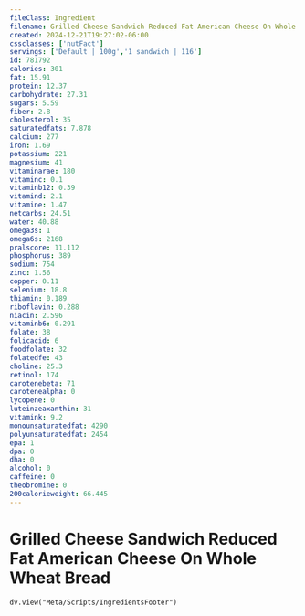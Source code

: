 ```yaml
---
fileClass: Ingredient
filename: Grilled Cheese Sandwich Reduced Fat American Cheese On Whole Wheat Bread
created: 2024-12-21T19:27:02-06:00
cssclasses: ['nutFact']
servings: ['Default | 100g','1 sandwich | 116']
id: 781792
calories: 301
fat: 15.91
protein: 12.37
carbohydrate: 27.31
sugars: 5.59
fiber: 2.8
cholesterol: 35
saturatedfats: 7.878
calcium: 277
iron: 1.69
potassium: 221
magnesium: 41
vitaminarae: 180
vitaminc: 0.1
vitaminb12: 0.39
vitamind: 2.1
vitamine: 1.47
netcarbs: 24.51
water: 40.88
omega3s: 1
omega6s: 2168
pralscore: 11.112
phosphorus: 389
sodium: 754
zinc: 1.56
copper: 0.11
selenium: 18.8
thiamin: 0.189
riboflavin: 0.288
niacin: 2.596
vitaminb6: 0.291
folate: 38
folicacid: 6
foodfolate: 32
folatedfe: 43
choline: 25.3
retinol: 174
carotenebeta: 71
carotenealpha: 0
lycopene: 0
luteinzeaxanthin: 31
vitamink: 9.2
monounsaturatedfat: 4290
polyunsaturatedfat: 2454
epa: 1
dpa: 0
dha: 0
alcohol: 0
caffeine: 0
theobromine: 0
200calorieweight: 66.445
---
```


# Grilled Cheese Sandwich Reduced Fat American Cheese On Whole Wheat Bread

```dataviewjs
dv.view("Meta/Scripts/IngredientsFooter")
```